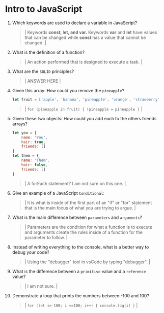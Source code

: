 # Intro to JavaScript
01. Which keywords are used to declare a variable in JavaScript?

    > | Keywords <b>const, let, and var.</b> Keywords <b>var</b> and <b>let</b> have values that can be changed while <b>const</b> has a value that cannot be changed. |

02. What is the definition of a function?

    > | An action performed that is designed to execute a task. |

03. What are the `SOLID` principles?

    > | ANSWER HERE |

04. Given this array: How could you remove the `pineapple`?

    ```js
    let fruit = ['apple', 'banana', 'pineapple', 'orange', 'strawberry']
    ```

    > | ```
        for (pineapple in fruit) {
            !pineapple = pineapple
        }
        ``` |

05. Given these two objects: How could you add each to the others friends arrays?

    ```js
    let you = {
        name: "You",
        hair: true,
        friends: []
    }
    let them = {
        name: "Them",
        hair: false,
        friends: []
    }
    ```

    > | A forEach statement? I am not sure on this one. |

06. Give an example of a JavaScript `Conditional`:

    > | It is what is inside of the first part of an "if" or "for" statement that is the main focus of what you are trying to argue. |

07. What is the main difference between `parameters` and `arguments`?

    > | Parameters are the condition for what a function is to execute and arguments create the rules inside of a function for the parameter to follow. |

08. Instead of writing everything to the console, what is a better way to debug your code?

    > | Using the "debugger" tool in vsCode by typing "debugger". |

09. What is the difference between a `primitive` value and a `reference` value?

    > | I am not sure. |

10. Demonstrate a loop that prints the numbers between -100 and 100?

    > | ```
        for (let i=-100; i <=100; i++) {
        console.log(i)
        }
        ```
     |
